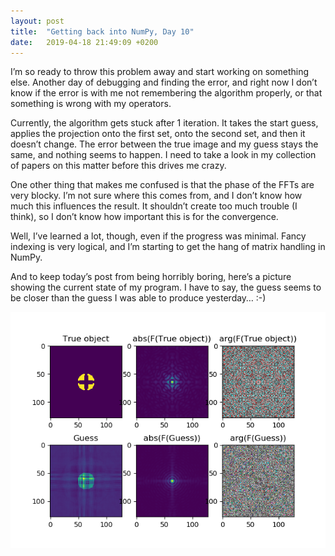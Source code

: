 ```yaml
---
layout: post
title:  "Getting back into NumPy, Day 10"
date:   2019-04-18 21:49:09 +0200
---
```

I’m so ready to throw this problem away and start working on something else. Another day of debugging and finding the error, and right now I don’t know if the error is with me not remembering the algorithm properly, or that something is wrong with my operators.

Currently, the algorithm gets stuck after 1 iteration. It takes the start guess, applies the projection onto the first set, onto the second set, and then it doesn’t change. The error between the true image and my guess stays the same, and nothing seems to happen. I need to take a look in my collection of papers on this matter before this drives me crazy.

One other thing that makes me confused is that the phase of the FFTs are very blocky. I’m not sure where this comes from, and I don’t know how much this influences the result. It shouldn’t create too much trouble (I think), so I don’t know how important this is for the convergence.

Well, I’ve learned a lot, though, even if the progress was minimal. Fancy indexing is very logical, and I’m starting to get the hang of matrix handling in NumPy.

And to keep today’s post from being horribly boring, here’s a picture showing the current state of my program. I have to say, the guess seems to be closer than the guess I was able to produce yesterday… :-)

![Getting closer… or at least not further away. I hope…](/assets/blogpost_images/2019-04-18_01.png)